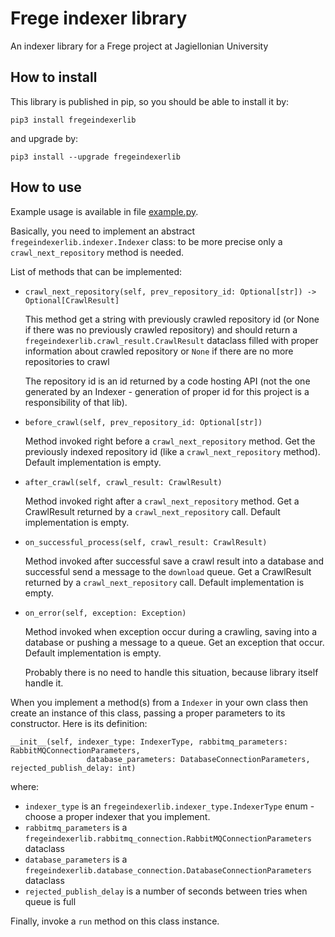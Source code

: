 # Frege indexer library

An indexer library for a Frege project at Jagiellonian University

## How to install

This library is published in pip, so you should be able to install it by:

`pip3 install fregeindexerlib`

and upgrade by:

`pip3 install --upgrade fregeindexerlib`

## How to use

Example usage is available in file [example.py](example.py).

Basically, you need to implement an abstract `fregeindexerlib.indexer.Indexer` class: to be more precise only a `crawl_next_repository` method is needed.

List of methods that can be implemented:
* `crawl_next_repository(self, prev_repository_id: Optional[str]) -> Optional[CrawlResult]`
  
  This method get a string with previously crawled repository id (or None if there was no previously crawled repository)
  and should return a `fregeindexerlib.crawl_result.CrawlResult` dataclass filled with proper information about crawled repository
  or `None` if there are no more repositories to crawl
  
  The repository id is an id returned by a code hosting API (not the one generated by an Indexer - generation of proper id for this project is a responsibility of that lib).


* `before_crawl(self, prev_repository_id: Optional[str])`
  
  Method invoked right before a `crawl_next_repository` method.
  Get the previously indexed repository id (like a `crawl_next_repository` method). Default implementation is empty.


* `after_crawl(self, crawl_result: CrawlResult)`

  Method invoked right after a `crawl_next_repository` method.
  Get a CrawlResult returned by a `crawl_next_repository` call. Default implementation is empty.
  

* `on_successful_process(self, crawl_result: CrawlResult)`

  Method invoked after successful save a crawl result into a database and successful send a message to the `download` queue.
  Get a CrawlResult returned by a `crawl_next_repository` call. Default implementation is empty.
  

* `on_error(self, exception: Exception)`

  Method invoked when exception occur during a crawling, saving into a database or pushing a message to a queue.
  Get an exception that occur. Default implementation is empty.
  
  Probably there is no need to handle this situation, because library itself handle it.

When you implement a method(s) from a `Indexer` in your own class then create an instance of this class,
passing a proper parameters to its constructor. Here is its definition:

```
__init__(self, indexer_type: IndexerType, rabbitmq_parameters: RabbitMQConnectionParameters,
                 database_parameters: DatabaseConnectionParameters, rejected_publish_delay: int)
```

where:
* `indexer_type` is an `fregeindexerlib.indexer_type.IndexerType` enum - choose a proper indexer that you implement.
* `rabbitmq_parameters` is a `fregeindexerlib.rabbitmq_connection.RabbitMQConnectionParameters` dataclass
* `database_parameters` is a `fregeindexerlib.database_connection.DatabaseConnectionParameters` dataclass
* `rejected_publish_delay` is a number of seconds between tries when queue is full

Finally, invoke a `run` method on this class instance.
